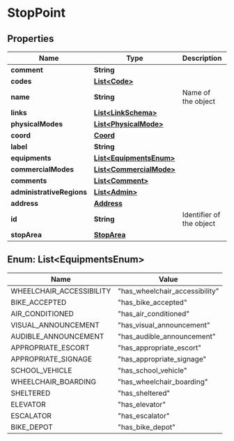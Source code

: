 
# StopPoint

## Properties
Name | Type | Description | Notes
------------ | ------------- | ------------- | -------------
**comment** | **String** |  |  [optional]
**codes** | [**List&lt;Code&gt;**](Code.md) |  |  [optional]
**name** | **String** | Name of the object | 
**links** | [**List&lt;LinkSchema&gt;**](LinkSchema.md) |  | 
**physicalModes** | [**List&lt;PhysicalMode&gt;**](PhysicalMode.md) |  |  [optional]
**coord** | [**Coord**](Coord.md) |  |  [optional]
**label** | **String** |  |  [optional]
**equipments** | [**List&lt;EquipmentsEnum&gt;**](#List&lt;EquipmentsEnum&gt;) |  | 
**commercialModes** | [**List&lt;CommercialMode&gt;**](CommercialMode.md) |  |  [optional]
**comments** | [**List&lt;Comment&gt;**](Comment.md) |  |  [optional]
**administrativeRegions** | [**List&lt;Admin&gt;**](Admin.md) |  |  [optional]
**address** | [**Address**](Address.md) |  |  [optional]
**id** | **String** | Identifier of the object | 
**stopArea** | [**StopArea**](StopArea.md) |  |  [optional]


<a name="List<EquipmentsEnum>"></a>
## Enum: List&lt;EquipmentsEnum&gt;
Name | Value
---- | -----
WHEELCHAIR_ACCESSIBILITY | &quot;has_wheelchair_accessibility&quot;
BIKE_ACCEPTED | &quot;has_bike_accepted&quot;
AIR_CONDITIONED | &quot;has_air_conditioned&quot;
VISUAL_ANNOUNCEMENT | &quot;has_visual_announcement&quot;
AUDIBLE_ANNOUNCEMENT | &quot;has_audible_announcement&quot;
APPROPRIATE_ESCORT | &quot;has_appropriate_escort&quot;
APPROPRIATE_SIGNAGE | &quot;has_appropriate_signage&quot;
SCHOOL_VEHICLE | &quot;has_school_vehicle&quot;
WHEELCHAIR_BOARDING | &quot;has_wheelchair_boarding&quot;
SHELTERED | &quot;has_sheltered&quot;
ELEVATOR | &quot;has_elevator&quot;
ESCALATOR | &quot;has_escalator&quot;
BIKE_DEPOT | &quot;has_bike_depot&quot;



